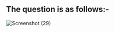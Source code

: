 
## The question is as follows:-

![Screenshot (29)](https://user-images.githubusercontent.com/44902363/77571378-4875a800-6ef3-11ea-9115-17479a9ea0af.png)

